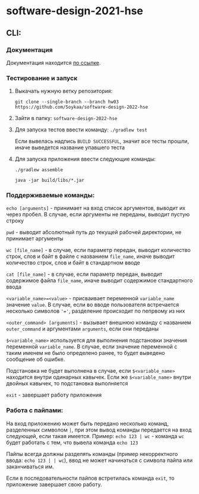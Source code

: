 # software-design-2021-hse

## CLI:

### Документация

Документация
находится [по ссылке](https://github.com/Soykaa/software-design-2022-hse/blob/main/architecture/ARCHITECTURE.md).

### Тестирование и запуск

1. Выкачать нужную ветку репозитория:

   `git clone --single-branch --branch hw03 https://github.com/Soykaa/software-design-2022-hse`


2. Зайти в папку: `software-design-2022-hse`


3. Для запуска тестов ввести команду:
   `./gradlew test`

   Если вывелась надпись `BUILD SUCCESSFUL`, значит все тесты прошли, иначе выведется название упавшего теста


4. Для запуска приложения ввести следующие команды:

   `./gradlew assemble`

   `java -jar build/libs/*.jar`

### Поддерживаемые команды:

`echo [arguments]` - принимает на вход список аргументов, выводит их через пробел. В случае, если аргументы не переданы,
выводит пустую строку

`pwd` - выводит абсолютный путь до текущей рабочей директории, не принимает аргументы

`wc [file_name]` - в случае, если параметр передан, выводит количество строк, слов и байт в файле с
названием `file_name`, иначе выводит количество строк, слов и байт в стандартном вводе

`cat [file_name]` - в случае, если параметр передан, выводит содержимое файла `file_name`, иначе выводит содержимое
стандартного ввода

`<variable_name>=<value>` - присваивает переменной `variable_name` значение `value`. В случае, если во вводе пользователя встречается несколько символов `'='`, разделение происходит по пепрвому из них

`<outer_command> [arguments]` - вызывает внешнюю команду с названием `outer_command` и аргументами  `arguments`, если
они переданы

`$<variable_name>` используется для выполнения подстановки значения переменной `variable_name`. В случае, если значение переменной с таким именем не было определено ранее, то будет выведено сообщение об ошибке.

Подстановка не будет выполнена в случае, если `$<variable_name>` находится внутри одинарных кавычек. Если же `$<variable_name>` внутри двойных кавычек, то подстановка выполняется

`exit` - завершает работу приложения

### Работа с пайпами:

На вход приложению может быть передано несколько команд, разделенных символом `|`, при этом вывод команды передается на вход следующей, если такая имеется.
Пример: `echo 123 | wc` - команда `wc` будет работать с тем, что вывела команда `echo 123`

Пайпы всегда должны разделять команды (пример некорректного ввода: `echo 123 | | wc`), ввод не может начинаться с символа пайпа или заканчиваться им.

Если в последовательности пайпов встретилась команда `exit`, то приложение завершает свою работу.


